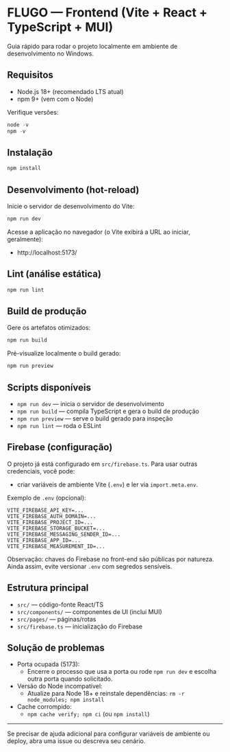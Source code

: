 # FLUGO — Frontend (Vite + React + TypeScript + MUI)

Guia rápido para rodar o projeto localmente em ambiente de desenvolvimento no Windows.

## Requisitos

- Node.js 18+ (recomendado LTS atual)
- npm 9+ (vem com o Node)

Verifique versões:

```powershell
node -v
npm -v
```

## Instalação

```powershell
npm install
```

## Desenvolvimento (hot-reload)

Inicie o servidor de desenvolvimento do Vite:

```powershell
npm run dev
```

Acesse a aplicação no navegador (o Vite exibirá a URL ao iniciar, geralmente):
- http://localhost:5173/

## Lint (análise estática)

```powershell
npm run lint
```

## Build de produção

Gere os artefatos otimizados:

```powershell
npm run build
```

Pré-visualize localmente o build gerado:

```powershell
npm run preview
```

## Scripts disponíveis

- `npm run dev` — inicia o servidor de desenvolvimento
- `npm run build` — compila TypeScript e gera o build de produção
- `npm run preview` — serve o build gerado para inspeção
- `npm run lint` — roda o ESLint

## Firebase (configuração)

O projeto já está configurado em `src/firebase.ts`. Para usar outras credenciais, você pode:
- criar variáveis de ambiente Vite (`.env`) e ler via `import.meta.env`.

Exemplo de `.env` (opcional):

```env
VITE_FIREBASE_API_KEY=... 
VITE_FIREBASE_AUTH_DOMAIN=... 
VITE_FIREBASE_PROJECT_ID=... 
VITE_FIREBASE_STORAGE_BUCKET=... 
VITE_FIREBASE_MESSAGING_SENDER_ID=... 
VITE_FIREBASE_APP_ID=... 
VITE_FIREBASE_MEASUREMENT_ID=...
```

Observação: chaves do Firebase no front-end são públicas por natureza. Ainda assim, evite versionar `.env` com segredos sensíveis.

## Estrutura principal

- `src/` — código-fonte React/TS
- `src/components/` — componentes de UI (inclui MUI)
- `src/pages/` — páginas/rotas
- `src/firebase.ts` — inicialização do Firebase

## Solução de problemas

- Porta ocupada (5173):
  - Encerre o processo que usa a porta ou rode `npm run dev` e escolha outra porta quando solicitado.
- Versão do Node incompatível:
  - Atualize para Node 18+ e reinstale dependências: `rm -r node_modules; npm install`
- Cache corrompido:
  - `npm cache verify; npm ci` (ou `npm install`)

---

Se precisar de ajuda adicional para configurar variáveis de ambiente ou deploy, abra uma issue ou descreva seu cenário.
